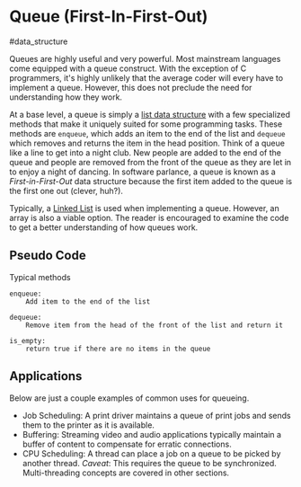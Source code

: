 # Queue (First-In-First-Out)
#data_structure

Queues are highly useful and very powerful.  Most mainstream languages come
equipped with a queue construct. With the exception of C programmers, it's
highly unlikely that the average coder will every have to implement a queue.
However, this does not preclude the need for understanding how they work.

At a base level, a queue is simply a [list data
structure](../list_data_structures) with a few specialized methods that make it
uniquely suited for some programming tasks. These methods are `enqueue`, which
adds an item to the end of the list and `dequeue` which removes and returns the
item in the head position. Think of a queue like a line to get into a night
club. New people are added to the end of the queue and people are removed from
the front of the queue as they are let in to enjoy a night of dancing. In
software parlance, a queue is known as a *First-in-First-Out* data structure
because the first item added to the queue is the first one out (clever, huh?).

Typically, a [Linked List](../list_data_structures/README.md#linked-lists) is
used when implementing a queue. However, an array is also a viable option. The
reader is encouraged to examine the code to get a better understanding of how
queues work.

## Pseudo Code
Typical methods

```
enqueue:
    Add item to the end of the list

dequeue:
    Remove item from the head of the front of the list and return it

is_empty:
    return true if there are no items in the queue
```

## Applications

Below are just a couple examples of common uses for queueing.

* Job Scheduling: A print driver maintains a queue of print jobs and sends them
    to the printer as it is available.
* Buffering: Streaming video and audio applications typically maintain a buffer
    of content to compensate for erratic connections.
* CPU Scheduling: A thread can place a job on a queue to be picked by another
    thread. *Caveat*: This requires the queue to be synchronized.
    Multi-threading concepts are covered in other sections.
